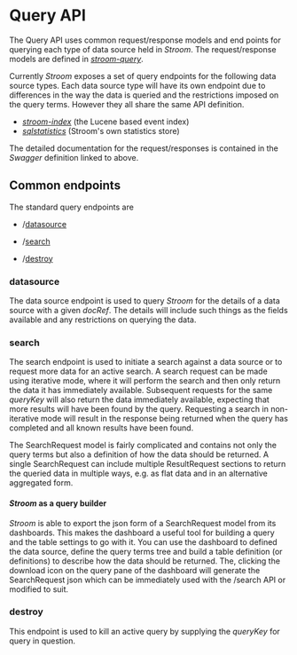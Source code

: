 # Query API

The Query API uses common request/response models and end points for querying each type of data source held in _Stroom_. The request/response models are defined in [_stroom-query_](https://github.com/gchq/stroom-query).

Currently _Stroom_ exposes a set of query endpoints for the following data source types. Each data source type will have its own endpoint due to differences in the way the data is queried and the restrictions imposed on the query terms.  However they all share the same API definition.

* [_stroom-index_](https://gchq.github.io/stroom/#/stroom-index%20query%20-%20v2) (the Lucene based event index) 
* [_sqlstatistics_](https://gchq.github.io/stroom/#/sqlstatistics%20query%20-%20v2) (Stroom's own statistics store)

The detailed documentation for the request/responses is contained in the _Swagger_ definition linked to above.

## Common endpoints

The standard query endpoints are

* /[datasource](#datasource)

* /[search](#search)

* /[destroy](#destroy)

### datasource

The data source endpoint is used to query _Stroom_ for the details of a data source with a given _docRef_. The details will include such things as the fields available and any restrictions on querying the data.

### search

The search endpoint is used to initiate a search against a data source or to request more data for an active search. A search request can be made using iterative mode, where it will perform the search and then only return the data it has immediately available. Subsequent requests for the same _queryKey_ will also return the data immediately available, expecting that more results will have been found by the query. Requesting a search in non-iterative mode will result in the response being returned when the query has completed and all known results have been found.

The SearchRequest model is fairly complicated and contains not only the query terms but also a definition of how the data should be returned. A single SearchRequest can include multiple ResultRequest sections to return the queried data in multiple ways, e.g. as flat data and in an alternative aggregated form.

#### _Stroom_ as a query builder

_Stroom_ is able to export the json form of a SearchRequest model from its dashboards. This makes the dashboard a useful tool for building a query and the table settings to go with it. You can use the dashboard to defined the data source, define the query terms tree and build a table definition (or definitions) to describe how the data should be returned. The, clicking the download icon on the query pane of the dashboard will generate the SearchRequest json which can be immediately used with the /search API or modified to suit.

### destroy

This endpoint is used to kill an active query by supplying the _queryKey_ for query in question.
